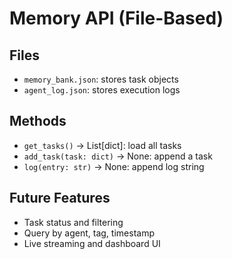 # Memory API (File-Based)

## Files
- `memory_bank.json`: stores task objects
- `agent_log.json`: stores execution logs

## Methods
- `get_tasks()` → List[dict]: load all tasks
- `add_task(task: dict)` → None: append a task
- `log(entry: str)` → None: append log string

## Future Features
- Task status and filtering
- Query by agent, tag, timestamp
- Live streaming and dashboard UI


<!-- linked feature: memory bank -->

<!-- linked feature: pipelines -->

<!-- linked feature: agents -->

<!-- linked feature: checklists -->

<!-- linked feature: routines -->

<!-- linked feature: identities -->

<!-- linked feature: goals -->

<!-- linked feature: specs -->

<!-- linked feature: schemas -->

<!-- linked feature: config -->

<!-- linked feature: diary -->

<!-- linked feature: evaluation -->

<!-- linked feature: feedbacks -->

<!-- linked feature: forecasts -->

<!-- linked feature: governance -->

<!-- linked feature: intents -->

<!-- linked feature: plans -->

<!-- linked feature: simulations -->

<!-- linked feature: tests -->

<!-- linked feature: tooling -->

<!-- linked feature: routing metadata -->